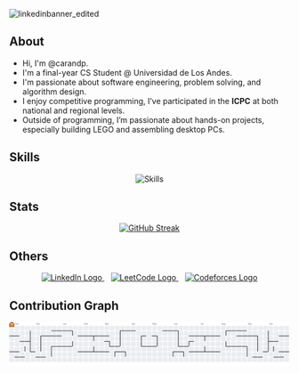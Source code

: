 ![linkedinbanner_edited](https://github.com/user-attachments/assets/160a5509-0f14-46a9-960e-7b50c7549802)

## About
-  Hi, I'm @carandp.
-  I'm a final-year CS Student @ Universidad de Los Andes.
-  I'm passionate about software engineering, problem solving, and algorithm design.
-  I enjoy competitive programming, I’ve participated in the **ICPC** at both national and regional levels.
-  Outside of programming, I’m passionate about hands-on projects, especially building LEGO and assembling desktop PCs.

## Skills
<div align="center">
  <img src="https://skillicons.dev/icons?i=python,java,cpp,html,css,js,ts,react,nestjs,flutter,firebase,docker,clion,gcp" alt="Skills"> <br> 
</div>

## Stats
<div align="center">
  <a href="https://git.io/streak-stats">
    <img src="https://streak-stats.demolab.com?user=carandp&theme=dark" alt="GitHub Streak" />
  </a>
</div>

## Others

<div align="center">
  <a href="https://www.linkedin.com/in/carandp/" target="_blank">
    <img alt="LinkedIn Logo" height="50" width="50" src="https://upload.wikimedia.org/wikipedia/commons/thumb/8/81/LinkedIn_icon.svg/1200px-LinkedIn_icon.svg.png"/>
  </a> &nbsp;&nbsp;
  
  <a href="https://leetcode.com/u/carandp/" target="_blank">
    <img alt="LeetCode Logo" height="50" width="135" src="https://cdn.hashnode.com/res/hashnode/image/upload/v1636589930913/GUHhK3FKZ.jpeg"/>
  </a> &nbsp;&nbsp;
  
  <a href="https://codeforces.com/profile/carandp" target="_blank">
    <img alt="Codeforces Logo" height="50" width="220" src="https://codeforces.org/s/39685/images/codeforces-sponsored-by-ton.png"/>
  </a>
</div>

## Contribution Graph

<picture>
    <source media="(prefers-color-scheme: dark)" srcset="https://raw.githubusercontent.com/carandp/carandp/output/pacman-contribution-graph-dark.svg">
    <source media="(prefers-color-scheme: light)" srcset="https://raw.githubusercontent.com/carandp/carandp/output/pacman-contribution-graph.svg">
    <img alt="pacman contribution graph" src="https://raw.githubusercontent.com/carandp/carandp/output/pacman-contribution-graph.svg">
</picture>
